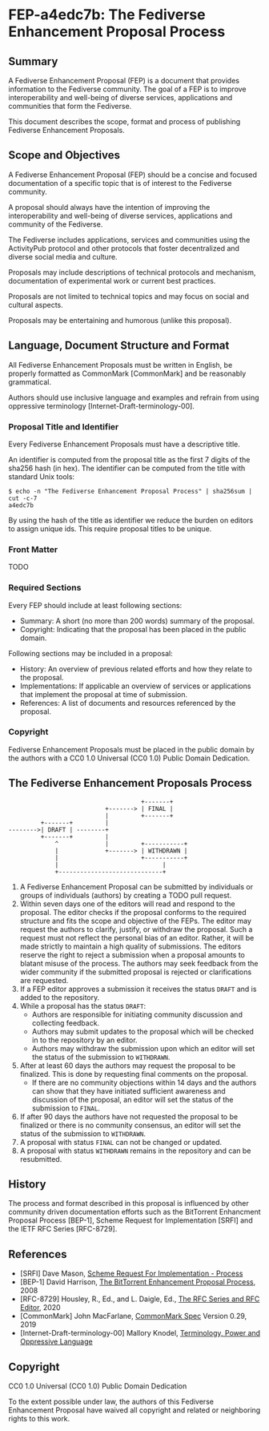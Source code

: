 # FEP-a4edc7b: The Fediverse Enhancement Proposal Process


## Summary

A Fediverse Enhancement Proposal (FEP) is a document that provides information to the Fediverse community. The goal of a FEP is to improve interoperability and well-being of diverse services, applications and communities that form the Fediverse.

This document describes the scope, format and process of publishing Fediverse Enhancement Proposals.


## Scope and Objectives

A Fediverse Enhancement Proposal (FEP) should be a concise and focused documentation of a specific topic that is of interest to the Fediverse community.

A proposal should always have the intention of improving the interoperability and well-being of diverse services, applications and community of the Fediverse.

The Fediverse includes applications, services and communities using the ActivityPub protocol and other protocols that foster decentralized and diverse social media and culture.

Proposals may include descriptions of technical protocols and mechanism, documentation of experimental work or current best practices.

Proposals are not limited to technical topics and may focus on social and cultural aspects.

Proposals may be entertaining and humorous (unlike this proposal).


## Language, Document Structure and Format

All Fediverse Enhancement Proposals must be written in English, be properly formatted as CommonMark [CommonMark] and be reasonably grammatical.

Authors should use inclusive language and examples and refrain from using oppressive terminology [Internet-Draft-terminology-00].

### Proposal Title and Identifier

Every Fediverse Enhancement Proposals must have a descriptive title.

An identifier is computed from the proposal title as the first 7 digits of the sha256 hash (in hex). The identifier can be computed from the title with standard Unix tools:

```
$ echo -n "The Fediverse Enhancement Proposal Process" | sha256sum | cut -c-7
a4edc7b
```

By using the hash of the title as identifier we reduce the burden on editors to assign unique ids. This require proposal titles to be unique.

### Front Matter

TODO

### Required Sections

Every FEP should include at least following sections:

- Summary: A short (no more than 200 words) summary of the proposal.
- Copyright: Indicating that the proposal has been placed in the public domain.

Following sections may be included in a proposal:

- History: An overview of previous related efforts and how they relate to the proposal.
- Implementations: If applicable an overview of services or applications that implement the proposal at time of submission.
- References: A list of documents and resources referenced by the proposal.

### Copyright

Fediverse Enhancement Proposals must be placed in the public domain by the authors with a CC0 1.0 Universal (CC0 1.0) Public Domain Dedication.


## The Fediverse Enhancement Proposals Process

```
                                     +-------+
                           +-------> | FINAL | 
                           |         +-------+
         +-------+         |
-------->| DRAFT | --------+
         +-------+         |
             ^             |         +-----------+
             |             +-------> | WITHDRAWN |
             |                       +-----------+
             |                             |
             +-----------------------------+
```

1. A Fediverse Enhancement Proposal can be submitted by individuals or groups of individuals (authors) by creating a TODO pull request.
2. Within seven days one of the editors will read and respond to the proposal. The editor checks if the proposal conforms to the required structure and fits the scope and objective of the FEPs. The editor may request the authors to clarify, justify, or withdraw the proposal. Such a request must not reflect the personal bias of an editor. Rather, it will be made strictly to maintain a high quality of submissions. The editors reserve the right to reject a submission when a proposal amounts to blatant misuse of the process. The authors may seek feedback from the wider community if the submitted proposal is rejected or clarifications are requested.
3. If a FEP editor approves a submission it receives the status `DRAFT` and is added to the repository.
4. While a proposal has the status `DRAFT`:
   - Authors are responsible for initiating community discussion and collecting feedback.
   - Authors may submit updates to the proposal which will be checked in to the repository by an editor.
   - Authors may withdraw the submission upon which an editor will set the status of the submission to `WITHDRAWN`.
5. After at least 60 days the authors may request the proposal to be finalized. This is done by requesting final comments on the proposal.
   - If there are no community objections within 14 days and the authors can show that they have initiated sufficient awareness and discussion of the proposal, an editor will set the status of the submission to `FINAL`.
6. If after 90 days the authors have not requested the proposal to be finalized or there is no community consensus, an editor will set the status of the submission to `WITHDRAWN`.
7. A proposal with status `FINAL` can not be changed or updated.
8. A proposal with status `WITHDRAWN` remains in the repository and can be resubmitted.

## History

The process and format described in this proposal is influenced by other community driven documentation efforts such as the BitTorrent Enhancment Proposal Process [BEP-1], Scheme Request for Implementation [SRFI] and the IETF RFC Series [RFC-8729].


## References

- [SRFI] Dave Mason, [Scheme Request For Implementation - Process](https://srfi.schemers.org/srfi-process.html)
- [BEP-1] David Harrison, [The BitTorrent Enhancement Proposal Process](http://bittorrent.org/beps/bep_0001.html), 2008
- [RFC-8729] Housley, R., Ed., and L. Daigle, Ed., [The RFC Series and RFC Editor](https://www.rfc-editor.org/info/rfc8729), 2020
- [CommonMark] John MacFarlane, [CommonMark Spec](https://spec.commonmark.org/0.29/) Version 0.29, 2019
- [Internet-Draft-terminology-00] Mallory Knodel, [Terminology, Power and Oppressive Language](https://tools.ietf.org/id/draft-knodel-terminology-00.html)


## Copyright

CC0 1.0 Universal (CC0 1.0) Public Domain Dedication 

To the extent possible under law, the authors of this Fediverse Enhancement Proposal have waived all copyright and related or neighboring rights to this work.
